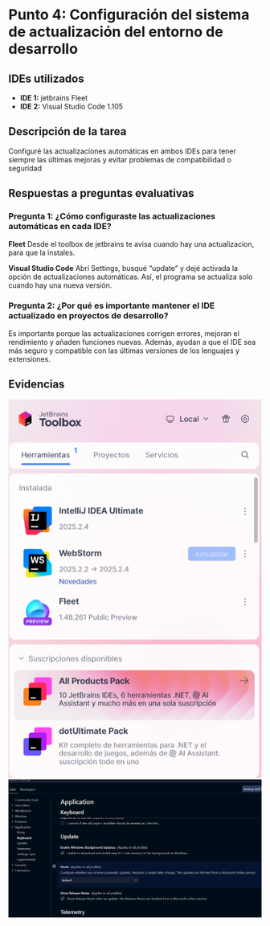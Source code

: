 # Punto 4: Configuración del sistema de actualización del entorno de desarrollo

## IDEs utilizados
- **IDE 1:** jetbrains Fleet
- **IDE 2:** Visual Studio Code 1.105

## Descripción de la tarea
Configuré las actualizaciones automáticas en ambos IDEs para tener siempre las últimas mejoras y evitar problemas de compatibilidad o seguridad

## Respuestas a preguntas evaluativas

### Pregunta 1: ¿Cómo configuraste las actualizaciones automáticas en cada IDE?
**Fleet** 
Desde el toolbox de jetbrains te avisa cuando hay una actualizacion, para que la instales.

**Visual Studio Code**
Abrí Settings, busqué “update” y dejé activada la opción de actualizaciones automáticas. Así, el programa se actualiza solo cuando hay una nueva versión.

### Pregunta 2: ¿Por qué es importante mantener el IDE actualizado en proyectos de desarrollo?
Es importante porque las actualizaciones corrigen errores, mejoran el rendimiento y añaden funciones nuevas.
Además, ayudan a que el IDE sea más seguro y compatible con las últimas versiones de los lenguajes y extensiones.

## Evidencias
![Configuración actualizaciones IDE 1](capturas/punto4_ide1_actualizaciones.png)
![Configuración actualizaciones IDE 2](capturas/punto4_ide2_actualizaciones.png)


